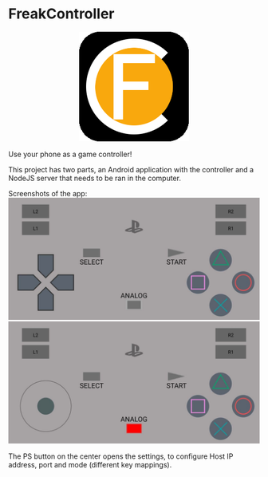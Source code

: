 # FreakController
<p align="center">
  <img src="misc/logo-bg.png" />
</p>

Use your phone as a game controller! 

This project has two parts, an Android application with the controller and a NodeJS server that needs to be ran in the computer.

Screenshots of the app:
![App screenshoot - Arrows](misc/screenshot-arrows.jpg)
![App screenshoot - Joystick](misc/screenshot-joystick.jpg)

The PS button on the center opens the settings, to configure Host IP address, port and mode (different key mappings).